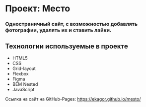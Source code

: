 # Проект: Место

### Одностраничный сайт, с возможностью добавлять фотографии, удалять их и ставить лайки.

## Технологии используемые в проекте

* HTML5
* CSS
* Grid-layout
* Flexbox
* Figma
* BEM Nested
* JavaScript

Ссылка на сайт на GitHub-Pages:
<a href="https://ekagor.github.io/mesto/" rel="nofollow">https://ekagor.github.io/mesto/</a>